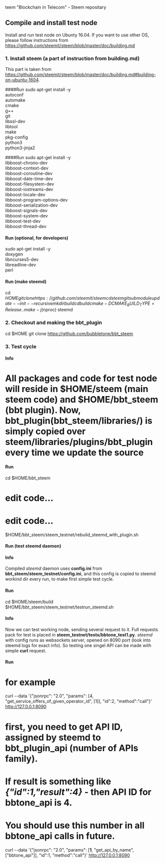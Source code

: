 teem
"Blockchain in Telecom" - Steem repositary


## Compile and install test node

Install and run test node on Ubunty 16.04. If you want to use other OS, please follow instructions from <a href="https://github.com/steemit/steem/blob/master/doc/building.md">https://github.com/steemit/steem/blob/master/doc/building.md</a>

### 1. Install steem (a part of instruction from **building.md**)
This part is taken from https://github.com/steemit/steem/blob/master/doc/building.md#building-on-ubuntu-1604.

####Run
sudo apt-get install -y \
    autoconf \
    automake \
    cmake \
    g++ \
    git \
    libssl-dev \
    libtool \
    make \
    pkg-config \
    python3 \
    python3-jinja2
    
####Run
sudo apt-get install -y \
    libboost-chrono-dev \
    libboost-context-dev \
    libboost-coroutine-dev \
    libboost-date-time-dev \
    libboost-filesystem-dev \
    libboost-iostreams-dev \
    libboost-locale-dev \
    libboost-program-options-dev \
    libboost-serialization-dev \
    libboost-signals-dev \
    libboost-system-dev \
    libboost-test-dev \
    libboost-thread-dev

#### Run (optional, for developers)
sudo apt-get install -y \
    doxygen \
    libncurses5-dev \
    libreadline-dev \
    perl

#### Run (make steemd) 

 cd $HOME
 git clone https://github.com/steemit/steem
cd steem
git submodule update --init --recursive
mkdir build
cd build
cmake -DCMAKE_BUILD_TYPE=Release ..
make -j$(nproc) steemd

### 2. Checkout and making the bbt_plugin 
 cd $HOME
 git clone https://github.com/bubbletone/bbt_steem


### 3. Test cycle
#### Info 
  # All packages and code for test node will reside in **\$HOME/steem** (main steem code) and **\$HOME/bbt_steem** (bbt plugin). Now, bbt_plugin(bbt_steem/libraries/) is simply copied over **steem/libraries/plugins/bbt_plugin** every time we update the source 

#### Run
cd \$HOME/bbt_steem
 # edit code...
 # edit code...
\$HOME/bbt_steem/steem_testnet/rebuild_steemd_with_plugin.sh

#### Run (test steemd daemon)
#### Info
Compiled *steemd* daemon uses **config.ini** from **bbt_steem/steem_testnet/config.ini**, and this config is copied to steemd workind dir every run, to make first simple test cycle. 

#### Run
cd \$HOME/steem/build
\$HOME/bbt_steem/steem_testnet/testrun_steemd.sh

#### Info
Now we can test working node, sending several request to it. Full requests pack for test is placed in **steem_testnet/tests/bbtone_test1.py**. 
*steemd* with config runs as websockets server, opened on 8090 port (look into steemd logs for exact info). So testing one singel API can be made with simple **curl** request. 

#### Run

 # for example
curl --data '{"jsonrpc": "2.0", "params": [4, "get_service_offers_of_given_operator_id", [1]], "id":2, "method":"call"}' http://127.0.0.1:8090

 # first, you need to get API ID, assigned by steemd to bbt_plugin_api (number of APIs family). 
 # If result is something like *{"id":1,"result":4}* - then API ID for bbtone_api is 4.
 # You should use this number in all bbtone_api calls in future.
 
curl --data '{"jsonrpc": "2.0", "params": [**1**, "get_api_by_name", ["bbtone_api"]], "id":1, "method":"call"}' http://127.0.0.1:8090








 



